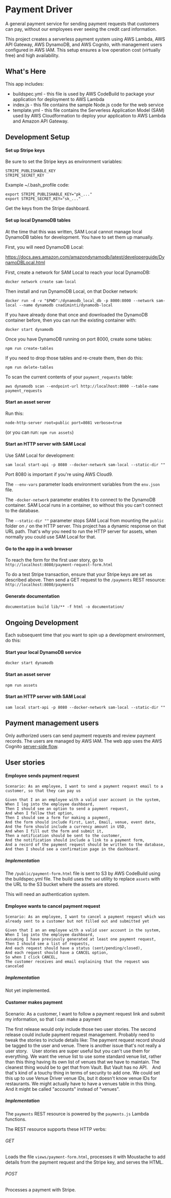 Payment Driver
==============

A general payment service for sending payment requests that customers can pay, without our employees ever seeing the credit card information.

This project creates a serverless payment system using AWS Lambda, AWS API Gateway, AWS DynamoDB, and AWS Cognito,
with management users configured in AWS IAM.  This setup ensures a low operation cost (virtually free)
and high availability.

What's Here
-----------

This app includes:

* buildspec.yml - this file is used by AWS CodeBuild to package your
  application for deployment to AWS Lambda
* index.js - this file contains the sample Node.js code for the web service
* template.yml - this file contains the Serverless Application Model (SAM) used
  by AWS Cloudformation to deploy your application to AWS Lambda and Amazon API
  Gateway.

Development Setup
-----------------

#### Set up Stripe keys

Be sure to set the Stripe keys as environment variables:

    STRIPE_PUBLISHABLE_KEY
    STRIPE_SECRET_KEY

Example ~/.bash_profile code:

    export STRIPE_PUBLISHABLE_KEY="pk_..."
    export STRIPE_SECRET_KEY="sk_..."

Get the keys from the Stripe dashboard.

#### Set up local DynamoDB tables

At the time that this was written, SAM Local cannot manage local DynamoDB tables for development.  You have to set them up manually.

First, you will need DynamoDB Local:

https://docs.aws.amazon.com/amazondynamodb/latest/developerguide/DynamoDBLocal.html

First, create a network for SAM Local to reach your local DynamoDB:

    docker network create sam-local

Then install and run DynamoDB Local, on that Docker network:

    docker run -d -v "$PWD":/dynamodb_local_db -p 8000:8000 --network sam-local --name dynamodb cnadiminti/dynamodb-local

If you have already done that once and downloaded the DynamoDB container before, then you can run the existing container with:

    docker start dynamodb

Once you have DynamoDB running on port 8000, create some tables:

    npm run create-tables

If you need to drop those tables and re-create them, then do this:

    npm run delete-tables

To scan the current contents of your ```payment_requests``` table:

    aws dynamodb scan --endpoint-url http://localhost:8000 --table-name payment_requests

#### Start an asset server

Run this:

    node-http-server root=public port=8081 verbose=true

(or you can run: ```npm run assets```)

#### Start an HTTP server with SAM Local

Use SAM Local for development:

    sam local start-api -p 8080 --docker-network sam-local --static-dir ""

Port 8080 is important if you're using AWS Cloud9.

The ```--env-vars``` parameter loads environment variables from the ```env.json``` file.

The ```-docker-network``` parameter enables it to connect to the DynamoDB container.  SAM Local runs in a container, so without this you can't connect to the database.

The ```--static-dir ""``` parameter stops SAM Local from mounting the ```public``` folder on ```/``` on the HTTP server.  This project has a dynamic response on that URL path.  That's why you need to run the HTTP server for assets, when normally you could use SAM Local for that.

#### Go to the app in a web browser

To reach the form for the first user story, go to ```http://localhost:8080/payment-request-form.html```

To do a test Stripe transaction, ensure that your Stripe keys are set as described above.  Then send a GET request to the ```/payments``` REST resource: ```http://localhost:8080/payments```

#### Generate documentation

    documentation build lib/** -f html -o documentation/

Ongoing Development
-------------------

Each subsequent time that you want to spin up a development environment, do this:

#### Start your local DynamoDB service

    docker start dynamodb

#### Start an asset server

    npm run assets

#### Start an HTTP server with SAM Local

    sam local start-api -p 8080 --docker-network sam-local --static-dir ""

Payment management users
------------------------

Only authorized users can send payment requests and review payment records.  The users are managed by AWS IAM.  The web app uses the AWS Cognito [server-side flow](https://docs.aws.amazon.com/cognito/latest/developerguide/amazon-cognito-user-pools-authentication-flow.html#amazon-cognito-user-pools-server-side-authentication-flow).

User stories
------------

#### Employee sends payment request

    Scenario: As an employee, I want to send a payment request email to a customer, so that they can pay us

    Given that I an an employee with a valid user account in the system,
    When I log into the employee dashboard,
    Then I should see an option to send a payment request,
    And when I follow that option,
    Then I should see a form for making a payment,
    And the form should include First, Last, Email, venue, event date,
    And the form should include a currency amount in USD,
    And when I fill out the form and submit it,
    Then a notification should be sent to the customer,
    And the notification should include a link to a payment form,
    And a record of the payment request should be written to the database,
    And then I should see a confirmation page in the dashboard.

##### Implementation

The ```/public/payment-form.html``` file is sent to S3 by AWS CodeBuild using the buildspec.yml file.  The build uses the ```sed``` utility to replace ```assets``` with the URL to the S3 bucket where the assets are stored.

This will need an authentication system.

#### Employee wants to cancel payment request

    Scenario: As an employee, I want to cancel a payment request which was already sent to a customer but not filled out and submitted yet

    Given that I an an employee with a valid user account in the system,
    When I log into the employee dashboard,
    Assuming I have previously generated at least one payment request,
    Then I should see a list of requests,
    And each request should have a status (sent/pending/closed),
    And each request should have a CANCEL option,
    So when I click CANCEL,
    The customer receives and email explaining that the request was canceled

##### Implementation

Not yet implemented.

#### Customer makes payment

  Scenario: As a customer, I want to follow a payment request link and submit my information, so that I can make a payment

  The first release would only include those two user stories.
  The second release could include payment request management.
  Probably need to tweak the stories to include details like: The payment request record should be tagged to the user and venue.
  There is another issue that's not really a user story.  User stories are super useful but you can't use them for everything.
  We want the venue list to use some standard venue list, rather than this thing having its own list of venues that we have to maintain.
  The cleanest thing would be to get that from Vault.
  But Vault has no API.  And that's kind of a touchy thing in terms of security to add one.
  We could set this up to use Venue Driver venue IDs, but it doesn't know venue IDs for restaurants.
  We might actually have to have a venues table in this thing.  And it might be called "accounts" instead of "venues".

##### Implementation

The ```payments``` REST resource is powered by the ```payments.js``` Lambda functions.

The REST resource supports these HTTP verbs:

###### GET

Loads the file ```views/payment-form.html```, processes it with Moustache to add details from the payment request and the Stripe key, and serves the HTML.

###### POST

Processes a payment with Stripe.